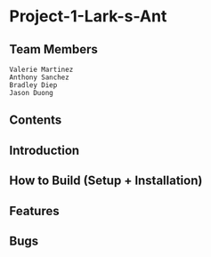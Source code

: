 # Project-1-Lark-s-Ant

## Team Members
    Valerie Martinez
    Anthony Sanchez
    Bradley Diep
    Jason Duong

## Contents

## Introduction

## How to Build (Setup + Installation)

## Features

## Bugs